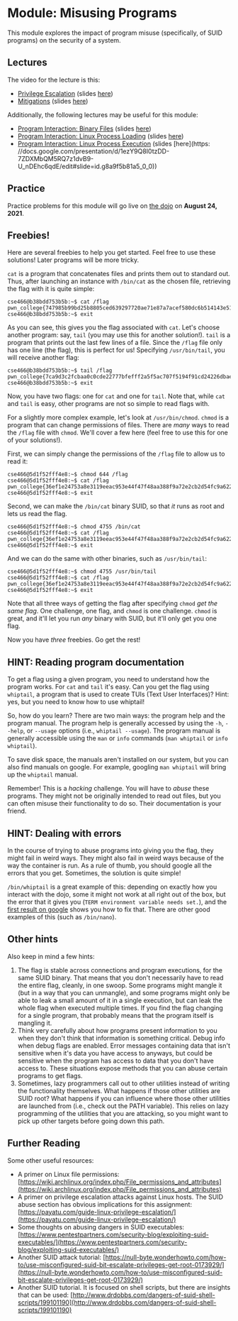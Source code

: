 # Module: Misusing Programs

This module explores the impact of program misuse (specifically, of SUID programs) on the security of a system.

## Lectures

The video for the lecture is this:

- [Privilege Escalation](https://youtu.be/ZWxYWdiXqD8) (slides [here](https://docs.google.com/presentation/d/1EB7dL5gx3pQlPDqZSEqTtlDiJRZmHGbqRnwxgm4feuw/edit#slide=id.g8a9f5b81a5_0_0))
- [Mitigations](https://youtu.be/kzbyvr_PJ9k) (slides [here](https://docs.google.com/presentation/d/1pvWd6n4UN3lZ1BdRySWDl80iEYGRJj9VC5exbYlGdAg/edit#slide=id.g8a9f5b81a5_0_0))

Additionally, the following lectures may be useful for this module:

- [Program Interaction: Binary Files](https://www.youtube.com/watch?v=nKqFeYJ483U) (slides [here](https://docs.google.com/presentation/d/1wrX8tvwaxIEk5hx4OtQmPqps-MScIaDO-9bTKQqr8vI/edit?usp=sharing))
- [Program Interaction: Linux Process Loading](https://www.youtube.com/watch?v=kUMCAzSOY-o) (slides [here](https://docs.google.com/presentation/d/1TwM5WLWnTqrNkpXjGKkaXYbKZEpatEQYA7ckBVXAOhs/edit?usp=sharing))
- [Program Interaction: Linux Process Execution](https://www.youtube.com/watch?v=Vtb5wIlthRg) (slides [here](https:
//docs.google.com/presentation/d/1ezY9Q8I0tzDD-7ZDXMbQM5RQ7z1dvB9-U_nDEhc6qdE/edit#slide=id.g8a9f5b81a5_0_0))

## Practice

Practice problems for this module will go live on [the dojo](https://dojo.pwn.college) on **August 24, 2021**.

## Freebies!

Here are several freebies to help you get started.
Feel free to use these solutions!
Later programs will be more tricky.

`cat` is a program that concatenates files and prints them out to standard out.
Thus, after launching an instance with `/bin/cat` as the chosen file, retrieving the flag with it is quite simple:

```
cse466@b38bdd753b5b:~$ cat /flag
pwn_college{747985b99bd25b8805ced639297720ae71e87a7acef580dc6b514143e5152133}
cse466@b38bdd753b5b:~$ exit
```

As you can see, this gives you the flag associated with `cat`.
Let's choose another program: say, `tail` (you may use this for another solution!).
`tail` is a program that prints out the last few lines of a file.
Since the `/flag` file only has one line (the flag), this is perfect for us!
Specifying `/usr/bin/tail`, you will receive another flag:

```
cse466@b38bdd753b5b:~$ tail /flag
pwn_college{7ca9d3c2fcbaa0c0cde22777bfefff2a5f5ac707f5194f91cd24226dbae0b74b}
cse466@b38bdd753b5b:~$ exit
```

Now, you have two flags: one for `cat` and one for `tail`.
Note that, while `cat` and `tail` is easy, other programs are not so simple to read flags with.

For a slightly more complex example, let's look at `/usr/bin/chmod`.
`chmod` is a program that can change permissions of files.
There are _many_ ways to read the `/flag` file with `chmod`.
We'll cover a few here (feel free to use this for one of your solutions!).

First, we can simply change the permissions of the `/flag` file to allow us to read it:

```
cse466@5d1f52fff4e8:~$ chmod 644 /flag
cse466@5d1f52fff4e8:~$ cat /flag
pwn_college{36ef1e24753a8e3119eeac953e44f47f48aa388f9a72e2cb2d54fc9a622c5ef8}
cse466@5d1f52fff4e8:~$ exit
```

Second, we can make the `/bin/cat` binary SUID, so that _it_ runs as root and lets us read the flag.

```
cse466@5d1f52fff4e8:~$ chmod 4755 /bin/cat
cse466@5d1f52fff4e8:~$ cat /flag
pwn_college{36ef1e24753a8e3119eeac953e44f47f48aa388f9a72e2cb2d54fc9a622c5ef8}
cse466@5d1f52fff4e8:~$ exit
```

And we can do the same with other binaries, such as `/usr/bin/tail`:

```
cse466@5d1f52fff4e8:~$ chmod 4755 /usr/bin/tail
cse466@5d1f52fff4e8:~$ cat /flag
pwn_college{36ef1e24753a8e3119eeac953e44f47f48aa388f9a72e2cb2d54fc9a622c5ef8}
cse466@5d1f52fff4e8:~$ exit
```

Note that all three ways of getting the flag after specifying `chmod` _get the same flag_.
One challenge, one flag, and `chmod` is one challenge.
`chmod` is great, and it'll let you run _any_ binary with SUID, but it'll only get you one flag.

Now you have _three_ freebies.
Go get the rest!

## HINT: Reading program documentation

To get a flag using a given program, you need to understand how the program works.
For `cat` and `tail` it's easy.
Can you get the flag using `whiptail`, a program that is used to create TUIs (Text User Interfaces)?
Hint: yes, but you need to know how to use whiptail!

So, how do you learn?
There are two main ways: the program help and the program manual.
The program help is generally accessed by using the `-h`, `--help`, or `--usage` options (i.e., `whiptail --usage`).
The program manual is generally accessible using the `man` or `info` commands (`man whiptail` or `info whiptail`).

To save disk space, the manuals aren't installed on our system, but you can also find manuals on google.
For example, googling `man whiptail` will bring up the `whiptail` manual.

Remember!
This is a _hacking_ challenge. You will have to *abuse* these programs.
They might not be originally intended to read out files, but you can often misuse their functionality to do so.
Their documentation is your friend.

## HINT: Dealing with errors

In the course of trying to abuse programs into giving you the flag, they might fail in weird ways.
They might also fail in weird ways because of the way the container is run.
As a rule of thumb, you should google all the errors that you get.
Sometimes, the solution is quite simple!

`/bin/whiptail` is a great example of this: depending on exactly how you interact with the dojo, some it might not work at all right out of the box, but the error that it gives you (`TERM environment variable needs set.`), and the [first result on google](https://stackoverflow.com/questions/16242025/term-environment-variable-not-set) shows you how to fix that.
There are other good examples of this (such as `/bin/nano`).

## Other hints

Also keep in mind a few hints:

1. The flag is stable across connections and program executions, for the same SUID binary. That means that you don't necessarily have to read the entire flag, cleanly, in one swoop. Some programs might mangle it (but in a way that you can unmangle), and some programs might only be able to leak a small amount of it in a single execution, but can leak the whole flag when executed multiple times. If you find the flag changing for a single program, that probably means that the program itself is mangling it.
1. Think very carefully about how programs present information to you when they don't think that information is something critical. Debug info when debug flags are enabled. Error messages containing data that isn't sensitive when it's data you have access to anyways, but could be sensitive when the program has access to data that you don't have access to. These situations expose methods that you can abuse certain programs to get flags.
1. Sometimes, lazy programmers call out to other utilities instead of writing the functionality themselves. What happens if those other utilities are SUID root? What happens if you can influence where those other utilities are launched from (i.e., check out the PATH variable). This relies on lazy programming of the utilities that you are attacking, so you might want to pick up other targets before going down this path.

## Further Reading

Some other useful resources:

- A primer on Linux file permissions: [https://wiki.archlinux.org/index.php/File_permissions_and_attributes](https://wiki.archlinux.org/index.php/File_permissions_and_attributes)
- A primer on privilege escalation attacks against Linux hosts. The SUID abuse section has obvious implications for this assignment: [https://payatu.com/guide-linux-privilege-escalation/](https://payatu.com/guide-linux-privilege-escalation/)
- Some thoughts on abusing dangers in SUID executables: [https://www.pentestpartners.com/security-blog/exploiting-suid-executables/](https://www.pentestpartners.com/security-blog/exploiting-suid-executables/)
- Another SUID attack tutorial: [https://null-byte.wonderhowto.com/how-to/use-misconfigured-suid-bit-escalate-privileges-get-root-0173929/](https://null-byte.wonderhowto.com/how-to/use-misconfigured-suid-bit-escalate-privileges-get-root-0173929/)
- Another SUID tutorial. It is focused on shell scripts, but there are insights that can be used: [http://www.drdobbs.com/dangers-of-suid-shell-scripts/199101190](http://www.drdobbs.com/dangers-of-suid-shell-scripts/199101190)
